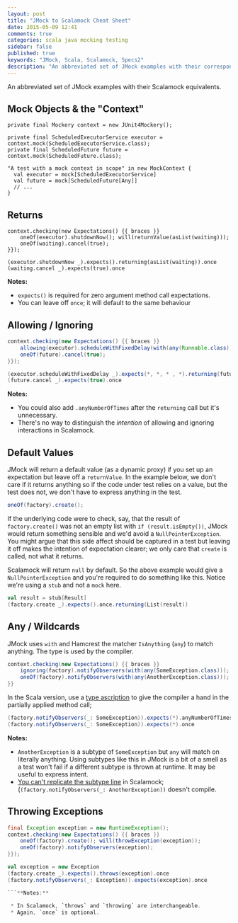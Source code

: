 ```yaml
---
layout: post
title: "JMock to Scalamock Cheat Sheet"
date: 2015-05-09 12:41
comments: true
categories: scala java mocking testing
sidebar: false
published: true
keywords: "JMock, Scala, Scalamock, Specs2"
description: "An abbreviated set of JMock examples with their corresponding Scalamock equivalents"
---
```


An abbreviated set of JMock examples with their Scalamock equivalents.

<!-- more -->

## Mock Objects & the "Context"

```
private final Mockery context = new JUnit4Mockery();

private final ScheduledExecutorService executor = context.mock(ScheduledExecutorService.class);
private final ScheduledFuture future = context.mock(ScheduledFuture.class);
```

```
"A test with a mock context in scope" in new MockContext {
  val executor = mock[ScheduledExecutorService]  
  val future = mock[ScheduledFuture[Any]]
  // ...
}
```

## Returns

``` 
context.checking(new Expectations() {{ braces }}
    oneOf(executor).shutdownNow(); will(returnValue(asList(waiting)));
    oneOf(waiting).cancel(true);
}});
```
```
(executor.shutdownNow _).expects().returning(asList(waiting)).once
(waiting.cancel _).expects(true).once
```
**Notes:**  

 * `expects()` is required for zero argument method call expectations.  
 * You can leave off `once`; it will default to the same behaviour  


## Allowing / Ignoring

``` java
context.checking(new Expectations() {{ braces }}
    allowing(executor).scheduleWithFixedDelay(with(any(Runnable.class)), with(any(Long.class)), with(any(Long.class)), with(any(TimeUnit.class))); will(returnValue(future));
    oneOf(future).cancel(true);
}});
```
``` scala
(executor.scheduleWithFixedDelay _).expects(*, *, * , *).returning(future)
(future.cancel _).expects(true).once
```
**Notes:**  

* You could also add `.anyNumberOfTimes` after the `returning` call but it's unnecessary.  
* There's no way to distinguish the _intention_ of allowing and ignoring interactions in Scalamock.  
 

## Default Values

JMock will return a default value (as a dynamic proxy) if you set up an expectation but leave off a `returnValue`. In the example below, we don't care if it returns anything so if the code under test relies on a value, but the test does not, we don't have to express anything in the test.

``` java
oneOf(factory).create();
```
If the underlying code were to check, say, that the result of `factory.create()` was not an empty list with `if (result.isEmpty())`, JMock would return something sensible and we'd avoid a `NullPointerException`. You might argue that this side affect should be captured in a test but leaving it off makes the intention of expectation clearer; we only care that `create` is called, not what it returns.

Scalamock will return `null` by default. So the above example would give a `NullPointerException` and you're required to do something like this. Notice we're using a `stub` and not a `mock` here.

``` scala
val result = stub[Result]
(factory.create _).expects().once.returning(List(result))

```
## Any / Wildcards

JMock uses `with` and Hamcrest the matcher `IsAnything` (`any`) to match anything. The type is used by the compiler.

``` java
context.checking(new Expectations() {{ braces }}
    ignoring(factory).notifyObservers(with(any(SomeException.class)));
    oneOf(factory).notifyObservers(with(any(AnotherException.class)));
}}
```
In the Scala version, use a [type ascription](http://docs.scala-lang.org/style/types.html#ascription) to give the compiler a hand in the partially applied method call;

``` scala
(factory.notifyObservers(_: SomeException)).expects(*).anyNumberOfTimes
(factory.notifyObservers(_: SomeException)).expects(*).once
```
**Notes:**  

* `AnotherException` is a subtype of `SomeException` but `any` will match on literally anything. Using subtypes like this in JMock is a bit of a smell as a test won't fail if a different subtype is thrown at runtime. It may be useful to express intent.  
* [You can't replicate the subtype line](http://stackoverflow.com/questions/30162263/scalamock-wildcard-argument-match-on-subtype) in Scalamock; (`(factory.notifyObservers(_: AnotherException))` doesn't compile.  


 
## Throwing Exceptions

``` java
final Exception exception = new RuntimeException();
context.checking(new Expectations() {{ braces }}
    oneOf(factory).create(); will(throwException(exception));
    oneOf(factory).notifyObservers(exception);
}});
```
``` scala
val exception = new Exception
(factory.create _).expects().throws(exception).once
(factory.notifyObservers(_: Exception)).expects(exception).once

```**Notes:** 
  
 * In Scalamock, `throws` and `throwing` are interchangeable.
 * Again, `once` is optional.